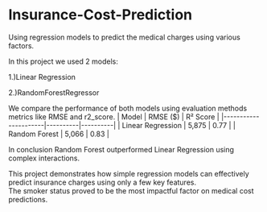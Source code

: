 # Insurance-Cost-Prediction
Using regression models to predict the medical charges using various factors.

In this project we used 2 models:

1.)Linear Regression

2.)RandomForestRegressor

We compare the performance of both models using evaluation methods metrics like RMSE and r2_score.
| Model                | RMSE ($) | R² Score |
|----------------------|----------|----------|
| Linear Regression    | 5,875    | 0.77     |
| Random Forest        | 5,066    | 0.83     |

In conclusion Random Forest outperformed Linear Regression using complex interactions.

This project demonstrates how simple regression models can effectively predict insurance charges using only a few key features.  
The smoker status proved to be the most impactful factor on medical cost predictions.
